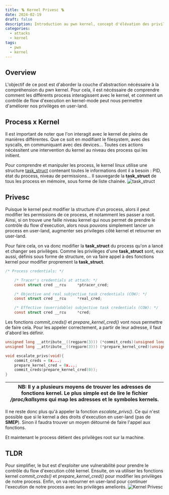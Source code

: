 ```yaml
---
title: 🪜 Kernel Privesc 🪜
date: 2024-02-19
draft: false
description: Introduction au pwn kernel, concept d'élévation des privilèges d'un process.
categories:
  - attacks
  - kernel
tags:
  - pwn
  - kernel
---
```

## Overview

L'objectif de ce post est d'aborder la couche d'abstraction nécéssaire à la compréhension du pwn kernel.
Pour cela, il est nécéssaire de comprendre comment les différents process interagissent avec le kernel, et comment un contrôle de flow d'execution en kernel-mode peut nous permettre d'améliorer nos privilèges en user-land.
## Process x Kernel
Il est important de noter que l'on interagit avec le kernel de pleins de manières différentes. Que ce soit en modifiant le filesystem, avec des syscalls, en communiquant avec des devices...
Toutes ces actions nécéssitent une intervention du kernel au niveau des process qui les initient.

Pour comprendre et manipuler les process, le kernel linux utilise une structure [task_struct](https://github.com/torvalds/linux/blob/master/include/linux/sched.h#L748) contenant toutes le informations dont il a besoin : PID, état du process, niveau de permissions...
Il sauvegarde la **task_struct** de tous les process en mémoire, sous forme de liste chainée.
![task_struct](/images/task_struct.png)
## Privesc
Puisque le kernel peut modifier la structure d'un process, alors il peut modifier les permissions de ce process, et notamment les passer a root.
Ainsi, si on trouve une faille niveau kernel qui nous permet de prendre le contrôle du flow d'execution, alors nous pouvons simplement lancer un process en user-land, augmenter ses privileges côté kernel et retourner en user-land.

Pour faire cela, on va donc modifier la **task_struct** du process qu'on a lancé et changer ses privilèges. Comme les privilèges d'une **task_struct** sont, eux aussi, définis sous forme de structure, on va faire appel à des fonctions kernel pour modifier proprement la **task_struct**.
```c title:/linux/sched.h#L1062
/* Process credentials: */

	/* Tracer's credentials at attach: */
	const struct cred __rcu		*ptracer_cred;

	/* Objective and real subjective task credentials (COW): */
	const struct cred __rcu		*real_cred;

	/* Effective (overridable) subjective task credentials (COW): */
	const struct cred __rcu		*cred;

```

Les fonctions *commit_creds()* et *prepare_kernel_cred()* vont nous permettre de faire cela.
Pour les appeler correctement, a partir de leur adresse, il faut d'abord les définir.

```c title:exploit.c
unsigned long __attribute__((regparm(3))) (*commit_creds)(unsigned long cred);
unsigned long __attribute__((regparm(3))) (*prepare_kernel_cred)(unsigned long cred);

void escalate_privs(void){
	commit_creds = 0x...;
	prepare_kernel_cred = 0x...;
	commit_creds(prepare_kernel_cred(0));
}
```

| NB: Il y a plusieurs moyens de trouver les adresses de fonctions kernel. Le plus simple est de lire le fichier */proc/kallsyms* qui map les adresses et le symboles kernels. |
| --- |

II ne reste donc plus qu'à appeler la fonction *escalate_privs()*. Ce qui n'est possible que si le kernel a des droits d'execution en user-land (pas de **SMEP**). Sinon il faudra trouver un moyen détourné de faire l'appel aux fonctions.

Et maintenant le process détient des privilèges root sur la machine.

## TLDR
Pour simplifier, le but est d'exploiter une vulnerabilité pour prendre le contrôle du flow d'execution côté kernel. Ensuite, on va utiliser les fonctions kernel *commit_creds()* et *prepare_kernel_cred()* pour modifier les privilèges de notre process. Enfin, on va retourner en user-land pour continuer l'execution de notre process avec les privilèges ameliorés.
![Kernel Privesc](/images/kernel_privesc.png)
